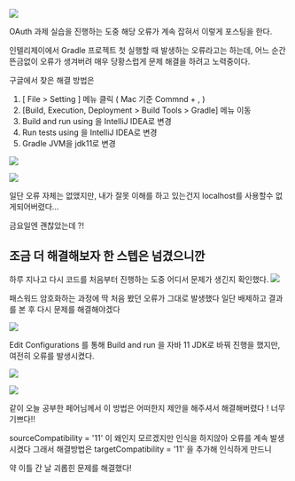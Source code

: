 ![](https://velog.velcdn.com/images/minthug94_/post/ceed8154-06ff-484e-9f1a-4f6e0316a25f/image.png)

OAuth 과제 실습을 진행하는 도중 해당 오류가 계속 잡혀서 이렇게 포스팅을 
한다.

인텔리제이에서 Gradle 프로젝트 첫 실행할 때 발생하는 오류라고는 하는데,
어느 순간 뜬금없이 오류가 생겨버려 매우 당황스럽게 문제 해결을 하려고 
노력중이다.

구글에서 찾은 해결 방법은
1. [ File > Setting ] 메뉴 클릭 ( Mac 기준 Commnd + , )
2. [Build, Execution, Deployment > Build Tools > Gradle] 메뉴 이동
3. Build and run using 을 IntelliJ IDEA로 변경
4. Run tests using 을 IntelliJ IDEA로 변경
5. Gradle JVM을 jdk11로 변경 

![](https://velog.velcdn.com/images/minthug94_/post/a4f6d93e-540c-44b2-9e5b-8dde3255212b/image.png)

![](https://velog.velcdn.com/images/minthug94_/post/67259c0d-cf49-4442-b98f-4ca147202f2f/image.png)

일단 오류 자체는 없앴지만, 내가 잘못 이해를 하고 있는건지 localhost를 
사용할수 없게되어버렸다...

금요일엔 괜찮았는데 ?!

조금 더 해결해보자 한 스텝은 넘겼으니깐
--------------------

하루 지나고 다시 코드를 처음부터 진행하는 도중 어디서 문제가 생긴지 
확인했다.
![](https://velog.velcdn.com/images/minthug94_/post/2f906b9c-7bc1-49a4-8d79-166542208606/image.png)

패스워드 암호화하는 과정에 딱 처음 봤던 오류가 그대로 발생했다
일단 배제하고 결과를 본 후 다시 문제를 해결해야겠다

![](https://velog.velcdn.com/images/minthug94_/post/23fed6c1-7274-4d05-b224-997b3b2d6212/image.png)

Edit Configurations 를 통해 Build and run 을 자바 11 JDK로 바꿔 진행을 
했지만,
여전히 오류를 발생시켰다.

![](https://velog.velcdn.com/images/minthug94_/post/cfd33a47-ce3b-4816-aa68-1c399491572c/image.png)


![](https://velog.velcdn.com/images/minthug94_/post/92110990-4a24-4968-8053-a7902c043386/image.png)

같이 오늘 공부한 페어님께서 이 방법은 어떠한지 제안을 해주셔서 
해결해버렸다 ! 너무 기쁘다!!

sourceCompatibility = '11' 이 왜인지 모르겠지만 인식을 하지않아 오류를 
계속 발생시켰다
그래서 해결방법은 targetCompatibility = '11' 을 추가해 인식하게 만드니

약 이틀 간 날 괴롭힌 문제를 해결했다!

